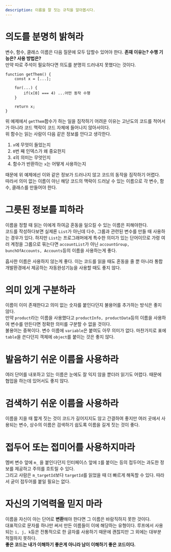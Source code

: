 ```yaml
---
description: 이름을 잘 짓는 규칙을 알아봅시다.
---
```


# 의도를 분명히 밝혀라
변수, 함수, 클래스 이름은 다음 질문에 모두 답할수 있어야 한다. **존재 이유는? 수행 기능은? 사용 방법은?** <br>
만약 따로 주석이 필요하다면 의도를 분명히 드러내지 못했다는 것이다. <br>
```
function getThem() { 
    const x = [...];

    for(...) {
        if(x[0] === 4) ...어떤 동작 수행
    }
    
    return x;
}
```
위 예제에서 `getThem`함수가 하는 일을 짐작하기 어려운 이유는 고난도의 코드를 적어서가 아니라 코드 맥락이 코드 자체에 들어나지 않아서이다. <br>
위 함수는 읽는 사람이 다음 같은 정보를 안다고 생각한다. <br>

1. `x`에 무엇이 들었는지
2. `0`번 째 인덱스가 왜 중요한지
3. `4`의 의미는 무엇인지
4. 함수가 반환하는 `x`는 어떻게 사용하는지

때문에 위 예제에선 이와 같은 정보가 드러나지 않고 코드의 동작을 짐작하기 어렵다. <br>
따라서 의미 없는 이름이 아닌 해당 코드의 맥락이 드러날 수 있는 이름으로 각 변수, 함수, 클래스를 만들어야 한다. <br>

# 그릇된 정보를 피하라
이름을 정할 때 읽는 이에게 하여금 혼동을 일으킬 수 있는 이름은 피해야한다. <br> 
코드를 작성하다보면 실제론 `List`가 아닌데 다수, 그룹과 관련된 변수를 만들 때 사용하는 경우가 있다. 하지만 `List`는 프로그래머에게 특수한 의미가 있는 단어이므로 가령 여러 계정을 그룹으로 묶는다면 `accountList`가 아닌 `accountGroup, bunchOfAccounts, Accounts`등의 이름을 사용하는게 좋다. <br>

흡사한 이름은 사용하지 않는게 좋다. 이는 코드를 읽을 때도 혼동을 줄 뿐 아니라 통합개발환경에서 제공하는 자동완성기능을 사용할 때도 좋지 않다. <br>

# 의미 있게 구분하라
이름이 이미 존재한다고 의미 없는 숫자를 붙인다던지 불용어를 추가하는 방식은 좋지 않다. <br>
만약 `product`라는 이름을 사용했다고 `productInfo, productData`등의 이름을 사용하여 변수를 만든다면 정확한 의미를 구분할 수 없을 것이다. <br>
불용어는 중복이다. 변수 이름에 `variable`은 붙여도 아무 의미가 없다. 마찬가지로 표에 `table`을 쓴다던지 객체에 `object`를 붙이는 것은 좋지 않다. <br>

# 발음하기 쉬운 이름을 사용하라
여러 단어를 내포하고 있는 이름은 눈에도 잘 익지 않을 뿐더러 읽기도 어렵다. 때문에 협업을 하는데 있어서도 좋지 않다. <br>

# 검색하기 쉬운 이름을 사용하라
이름을 지을 때 짧게 짓는 것이 코드가 길어지지도 않고 간결하여 좋지만 여러 곳에서 사용되는 변수, 상수의 이름은 검색하기 쉽도록 이름을 길게 짓는 것이 좋다. <br>

# 접두어 또는 접미어를 사용하지마라
멤버 변수 앞에 `m_` 을 붙인다던지 인터페이스 앞에 `I`를 붙이는 등의 접두어는 과도한 정보를 제공하고 주의를 흐트릴 수 있다. <br>
그리고 사람은 `m_targetId`보다 `targetId`를 읽었을 때 더 빠르게 해독할 수 있다. 따라서 굳이 접두어를 붙일 필요는 없다.<br>

# 자신의 기억력을 믿지 마라
이름을 자신이 아는 단어로 **변환**해야 한다면 그 이름은 바람직하지 못한 것이다. <br>
대표적으로 문자를 하나만 써서 만든 이름들이 이에 해당하는 유형이다. 루프에서 사용되는 `i, j, k`등은 전통적으로 한 글자를 사용하기 때문에 괜찮지만 그 외에는 대부분 적절하지 못하다. <br>
**좋은 코드는 내가 이해하기 좋은게 아니라 남이 이해하기 좋은 코드이다.**